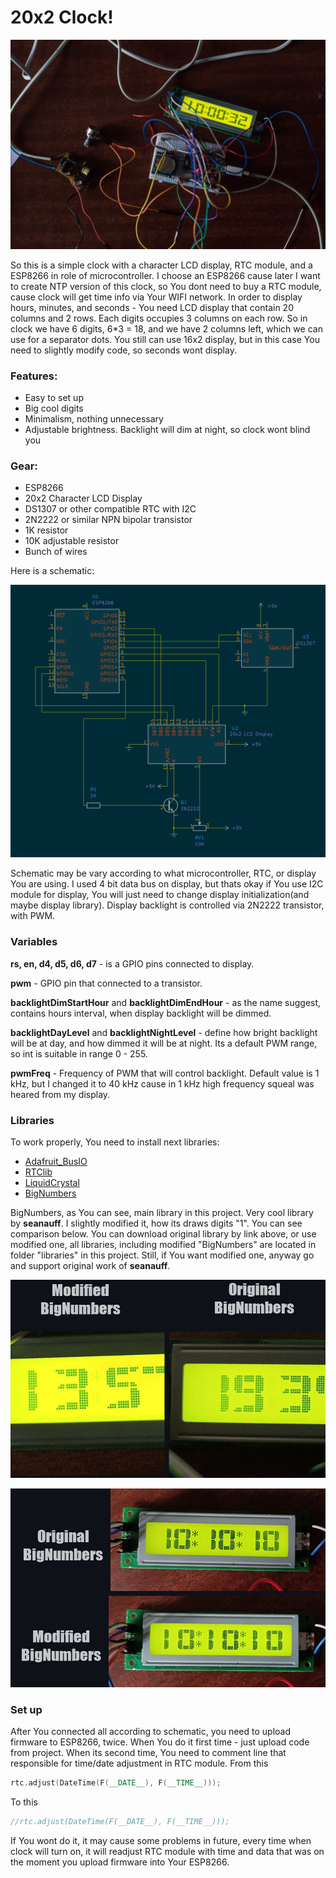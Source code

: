 <h1><b>20x2 Clock!</b></h1>

![alt tag](https://raw.githubusercontent.com/so1der/20x2_clock/main/images/clock.png "Clock")​

So this is a simple clock with a character LCD display, RTC module, and a ESP8266 in role of microcontroller. I choose an ESP8266 cause later I want to create NTP version of this clock, so You dont need to buy a RTC module, cause clock will get time info via Your WIFI network. In order to display hours, minutes, and seconds - You need LCD display that contain 20 columns and 2 rows. Each digits occupies 3 columns on each row. So in clock we have 6 digits, 6*3 = 18, and we have 2 columns left, which we can use for a separator dots. You still can use 16x2 display, but in this case You need to slightly modify code, so seconds wont display.

<h3>Features:</h3>

- Easy to set up
- Big cool digits
- Minimalism, nothing unnecessary
- Adjustable brightness. Backlight will dim at night, so clock wont blind you

<h3>Gear:</h3>

- ESP8266
- 20x2 Character LCD Display
- DS1307 or other compatible RTC with I2C
- 2N2222 or similar NPN bipolar transistor
- 1K resistor
- 10K adjustable resistor
- Bunch of wires

Here is a schematic:

![alt tag](https://raw.githubusercontent.com/so1der/20x2_clock/main/images/schematic.png "Schematic")​

Schematic may be vary according to what microcontroller, RTC, or display You are using. I used 4 bit data bus on display, but thats okay if You use I2C module for display, You will just need to change display initialization(and maybe display library). Display backlight is controlled via 2N2222 transistor, with PWM.

<h3>Variables</h3>

__rs, en, d4, d5, d6, d7__ - is a GPIO pins connected to display. 

__pwm__ - GPIO pin that connected to a transistor.

__backlightDimStartHour__ and __backlightDimEndHour__ - as the name suggest, contains hours interval, when display backlight will be dimmed. 

__backlightDayLevel__ and __backlightNightLevel__ - define how bright backlight will be at day, and how dimmed it will be at night. Its a default PWM range, so int is suitable in range 0 - 255.

__pwmFreq__ - Frequency of PWM that will control backlight. Default value is 1 kHz, but I changed it to 40 kHz cause in 1 kHz high frequency squeal was heared from my display.

<h3>Libraries</h3>

To work properly, You need to install next libraries:

- [Adafruit_BusIO](https://github.com/adafruit/Adafruit_BusIO)
- [RTClib](https://github.com/adafruit/RTClib)
- [LiquidCrystal](https://github.com/arduino-libraries/LiquidCrystal)
- [BigNumbers](https://github.com/seanauff/BigNumbers)

BigNumbers, as You can see, main library in this project. Very cool library by __seanauff__. I slightly modified it, how its draws digits "1". You can see comparison below. You can download original library by link above, or use modified one, all libraries, including modified "BigNumbers" are located in folder "libraries" in this project. Still, if You want modified one, anyway go and support original work of __seanauff__.

![alt tag](https://raw.githubusercontent.com/so1der/20x2_clock/main/images/comparison.jpg "Comparison")​

![alt tag](https://raw.githubusercontent.com/so1der/20x2_clock/main/images/comparison2.png "Another comparison")​

<h3>Set up</h3>

After You connected all according to schematic, you need to upload firmware to ESP8266, twice. When You do it first time - just upload code from project. When its second time, You need to comment line that responsible for time/date adjustment in RTC module. From this

```c++
rtc.adjust(DateTime(F(__DATE__), F(__TIME__)));
```

To this

```c++
//rtc.adjust(DateTime(F(__DATE__), F(__TIME__)));
```

If You wont do it, it may cause some problems in future, every time when clock will turn on, it will readjust RTC module with time and data that was on the moment you upload firmware into Your ESP8266.
